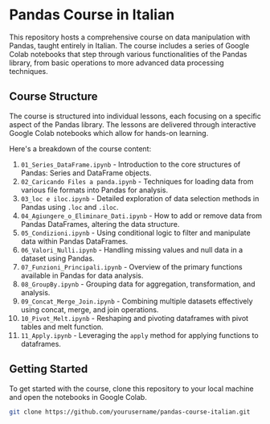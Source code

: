 # Pandas Course in Italian

This repository hosts a comprehensive course on data manipulation with Pandas, taught entirely in Italian. The course includes a series of Google Colab notebooks that step through various functionalities of the Pandas library, from basic operations to more advanced data processing techniques.

## Course Structure

The course is structured into individual lessons, each focusing on a specific aspect of the Pandas library. The lessons are delivered through interactive Google Colab notebooks which allow for hands-on learning.

Here's a breakdown of the course content:

1. `01_Series_DataFrame.ipynb` - Introduction to the core structures of Pandas: Series and DataFrame objects.
2. `02_Caricando Files a panda.ipynb` - Techniques for loading data from various file formats into Pandas for analysis.
3. `03_loc e iloc.ipynb` - Detailed exploration of data selection methods in Pandas using `.loc` and `.iloc`.
4. `04_Agiungere_o_Eliminare_Dati.ipynb` - How to add or remove data from Pandas DataFrames, altering the data structure.
5. `05_Condizioni.ipynb` - Using conditional logic to filter and manipulate data within Pandas DataFrames.
6. `06_Valori_Nulli.ipynb` - Handling missing values and null data in a dataset using Pandas.
7. `07_Funzioni_Principali.ipynb` - Overview of the primary functions available in Pandas for data analysis.
8. `08_GroupBy.ipynb` - Grouping data for aggregation, transformation, and analysis.
9. `09_Concat_Merge_Join.ipynb` - Combining multiple datasets effectively using concat, merge, and join operations.
10. `10_Pivot_Melt.ipynb` - Reshaping and pivoting dataframes with pivot tables and melt function.
11. `11_Apply.ipynb` - Leveraging the `apply` method for applying functions to dataframes.

## Getting Started

To get started with the course, clone this repository to your local machine and open the notebooks in Google Colab.

```bash
git clone https://github.com/yourusername/pandas-course-italian.git

